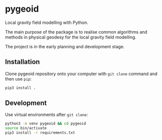 # pygeoid

Local gravity field modelling with Python.

The main purpose of the package is to realise common algorithms and methods in physical
geodesy for the local gravity field modelling.

The project is in the early planning and development stage.

## Installation

Clone pygeoid repository onto your computer with `git clone` command and then use `pip`:
```bash
pip3 install .
```

## Development

Use virtual environments after `git clone`:
```bash
python3 -m venv pygeoid && cd pygeoid
source bin/activate
pip3 install -r requirements.txt
```


